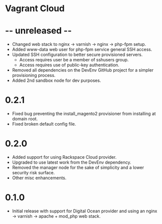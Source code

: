 # Vagrant Cloud

-- unreleased --
==========

* Changed web stack to nginx -> varnish -> nginx -> php-fpm setup.
* Added www-data web user for php-fpm service general SSH access.
* Updated SSH configuration to better secure provisioned servers.
    * Access requires user be a member of sshusers group.
    * Access requires use of public-key authentication.
* Removed all dependencies on the DevEnv GitHub project for a simpler provisioning process.
* Added 2nd sandbox node for dev purposes.

0.2.1
==========

* Fixed bug preventing the install_magento2 provisioner from installing at domain root.
* Fixed broken default config file.

0.2.0
==========

* Added support for using Rackspace Cloud provider.
* Upgraded to use latest work from the DevEnv dependency.
* Removed the manager node for the sake of simplicity and a lower security risk surface.
* Other misc enhancements.

0.1.0
==========

* Initial release with support for Digital Ocean provider and using an nginx -> varnish -> apache + mod_php web stack.

